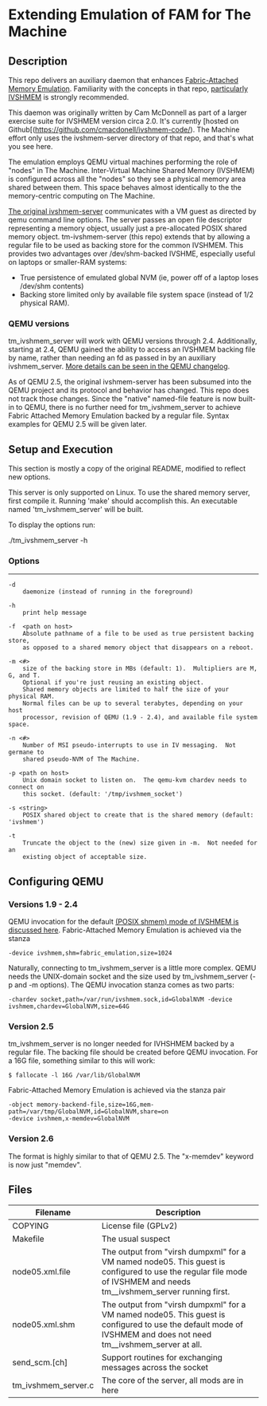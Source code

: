 # Extending Emulation of FAM for The Machine

## Description

This repo delivers an auxiliary daemon that enhances [Fabric-Attached Memory Emulation](https://github.com/FabricAttachedMemory/Emulation/).  Familiarity with the concepts in that repo, [particularly  IVSHMEM](https://github.com/FabricAttachedMemory/Emulation/wiki/Emulation-via-Virtual-Machines) is strongly recommended.

This daemon was originally written by Cam McDonnell as part of a larger exercise suite for IVSHMEM version circa 2.0.
It's currently [hosted on Github[(https://github.com/cmacdonell/ivshmem-code/).  The Machine effort only uses the ivshmem-server directory of that repo, and that's what you see here.

The emulation employs QEMU virtual machines performing the role of "nodes" in The Machine.  Inter-Virtual Machine Shared Memory (IVSHMEM) is configured across all the "nodes" so they see a physical memory area shared between them.  This space behaves almost identically to the the memory-centric computing on The Machine.

[The original ivshmem-server](https://github.com/cmacdonell/ivshmem-code/tree/master/ivshmem-server) communicates with a VM guest as directed by qemu command line options.  The server passes an open file descriptor representing a memory object, usually just a pre-allocated POSIX shared memory object.   tm-ivshmem-server (this repo) extends that by allowing a regular file to be used as backing store for the common IVSHMEM.  This provides two advantages over /dev/shm-backed IVSHME, especially useful on laptops or smaller-RAM systems:

* True persistence of emulated global NVM (ie, power off of a laptop loses /dev/shm contents)
* Backing store limited only by available file system space (instead of 1/2 physical RAM).

### QEMU versions

tm_ivshmem_server will work with QEMU versions through 2.4.  Additionally,
starting at 2.4, QEMU gained the ability to access an IVSHMEM backing file by name, rather than
needing an fd as passed in by an auxiliary ivshmem_server.
[More details can be seen in the QEMU changelog](https://github.com/qemu/qemu/commit/7d4f4bdaf785dfe9fc41b06f85cc9aaf1b1474ee).

As of QEMU 2.5, the original ivshmem-server has been subsumed into the QEMU project and its protocol and behavior has changed.  This repo does not track those
changes.  Since the "native" named-file feature is now built-in to QEMU, there is no further need for tm_ivshmem_server to achieve Fabric Attached Memory Emulation backed by a regular file.   Syntax examples for QEMU 2.5 will be given later.

## Setup and Execution

This section is mostly a copy of the original README, modified to reflect new options.

This server is only supported on Linux.  To use the shared memory server, first compile it.  Running 'make' should accomplish this.  An executable named 'tm_ivshmem_server' will be built.

To display the options run:

./tm_ivshmem_server -h

### Options
-------

    -d	
    	daemonize (instead of running in the foreground)

    -h  
        print help message

    -f	<path on host>
    	Absolute pathname of a file to be used as true persistent backing store,
        as opposed to a shared memory object that disappears on a reboot.

    -m <#>
        size of the backing store in MBs (default: 1).  Multipliers are M, G, and T.
        Optional if you're just reusing an existing object.
        Shared memory objects are limited to half the size of your physical RAM.
        Normal files can be up to several terabytes, depending on your host
        processor, revision of QEMU (1.9 - 2.4), and available file system space.

    -n <#>
        Number of MSI pseudo-interrupts to use in IV messaging.  Not germane to
        shared pseudo-NVM of The Machine.

    -p <path on host>
        Unix domain socket to listen on.  The qemu-kvm chardev needs to connect on
        this socket. (default: '/tmp/ivshmem_socket')

    -s <string>
        POSIX shared object to create that is the shared memory (default: 'ivshmem')

    -t
        Truncate the object to the (new) size given in -m.  Not needed for an
        existing object of acceptable size.

## Configuring QEMU

### Versions 1.9 - 2.4

QEMU invocation for the default [(POSIX shmem) mode of IVSHMEM is discussed here]( 
https://github.com/FabricAttachedMemory/Emulation/blob/master/README.md#ivshmem-connectivity-between-all-vms).
Fabric-Attached Memory Emulation is achieved via the stanza

    -device ivshmem,shm=fabric_emulation,size=1024
    
Naturally, connecting to tm_ivshmem_server is a little more complex.  QEMU needs the UNIX-domain socket and the size used by tm_ivshmem_server (-p and -m options).  The QEMU invocation stanza comes as two parts:

    -chardev socket,path=/var/run/ivshmem.sock,id=GlobalNVM -device ivshmem,chardev=GlobalNVM,size=64G 

### Version 2.5

tm_ivshmem_server is no longer needed for IVHSHMEM backed by a regular file.
The backing file should be created before QEMU invocation.  For a 16G file,
something similar to this will work:

	$ fallocate -l 16G /var/lib/GlobalNVM

Fabric-Attached Memory Emulation is achieved via the stanza pair

	-object memory-backend-file,size=16G,mem-path=/var/tmp/GlobalNVM,id=GlobalNVM,share=on
	-device ivshmem,x-memdev=GlobalNVM

### Version 2.6

The format is highly similar to that of QEMU 2.5.  The "x-memdev" keyword
is now just "memdev".

## Files

| Filename | Description |
|----------|-------------|
| COPYING | License file (GPLv2) |
| Makefile | The usual suspect |
| node05.xml.file | The output from "virsh dumpxml" for a VM named node05.  This guest is configured to use the regular file mode of IVSHMEM and needs tm__ivshmem_server running first. |
| node05.xml.shm | The output from "virsh dumpxml" for a VM named node05.  This guest is configured to use the default mode of IVSHMEM and does not need tm__ivshmem_server at all. |
| send_scm.[ch] | Support routines for exchanging messages across the socket | 
| tm_ivshmem_server.c | The core of the server, all mods are in here |

